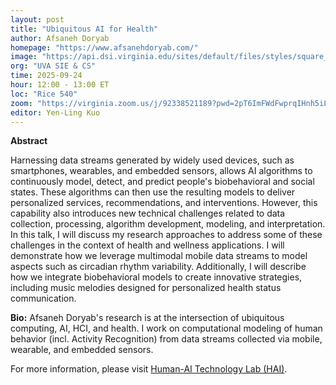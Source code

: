 ```yaml
---
layout: post
title: "Ubiquitous AI for Health"
author: Afsaneh Doryab
homepage: "https://www.afsanehdoryab.com/"
image: "https://api.dsi.virginia.edu/sites/default/files/styles/square_sm/public/headshots/people/2023-01/doryab-afsaneh.jpg"
org: "UVA SIE & CS"
time: 2025-09-24
hour: 12:00 - 13:00 ET
loc: "Rice 540"
zoom: "https://virginia.zoom.us/j/92338521189?pwd=2pT6ImFWdFwprqIHnh5iLJySNhMq8l.1"
editor: Yen-Ling Kuo
---
```


**Abstract**

Harnessing data streams generated by widely used devices, such as smartphones, wearables, and embedded sensors, allows AI algorithms to continuously model, detect, and predict people's biobehavioral and social states. These algorithms can then use the resulting models to deliver personalized services, recommendations, and interventions. However, this capability also introduces new technical challenges related to data collection, processing, algorithm development, modeling, and interpretation. In this talk, I will discuss my research approaches to address some of these challenges in the context of health and wellness applications. I will demonstrate how we leverage multimodal mobile data streams to model aspects such as circadian rhythm variability. Additionally, I will describe how we integrate biobehavioral models to create innovative strategies, including music melodies designed for personalized health status communication.


**Bio:**
Afsaneh Doryab's research is at the intersection of ubiquitous computing, AI, HCI, and health. I work on computational modeling of human behavior (incl. Activity Recognition) from data streams collected via mobile, wearable, and embedded sensors. 

For more information, please visit [Human-AI Technology Lab (HAI)](https://hai-lab-uva.github.io/). 
